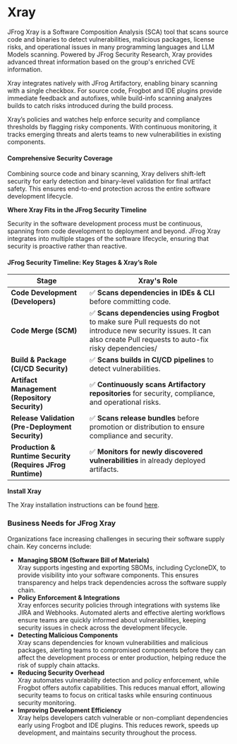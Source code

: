 # Xray

JFrog Xray is a Software Composition Analysis (SCA) tool that scans source code and binaries to detect vulnerabilities, malicious packages, license risks, and operational issues in many programming languages and LLM Models scanning. Powered by JFrog Security Research, Xray provides advanced threat information based on the group's enriched CVE information.

Xray integrates natively with JFrog Artifactory, enabling binary scanning with a single checkbox. For source code, Frogbot and IDE plugins provide immediate feedback and autofixes, while build-info scanning analyzes builds to catch risks introduced during the build process.

Xray’s policies and watches help enforce security and compliance thresholds by flagging risky components. With continuous monitoring, it tracks emerging threats and alerts teams to new vulnerabilities in existing components.

#### Comprehensive Security Coverage

Combining source code and binary scanning, Xray delivers shift-left security for early detection and binary-level validation for final artifact safety. This ensures end-to-end protection across the entire software development lifecycle.

**Where Xray Fits in the JFrog Security Timeline**

Security in the software development process must be continuous, spanning from code development to deployment and beyond. JFrog Xray integrates into multiple stages of the software lifecycle, ensuring that security is proactive rather than reactive.

#### **JFrog Security Timeline: Key Stages & Xray’s Role**

| Stage                                                      | Xray's Role                                                                                                                                                              |
| ---------------------------------------------------------- | ------------------------------------------------------------------------------------------------------------------------------------------------------------------------ |
| **Code Development (Developers)**                          | ✅ **Scans dependencies in IDEs & CLI** before committing code.                                                                                                           |
| **Code Merge (SCM)**                                       | ✅ **Scans dependencies using Frogbot** to make sure Pull requests do not introduce new security issues. It can also create Pull requests to auto-fix risky dependencies/ |
| **Build & Package (CI/CD Security)**                       | ✅ **Scans builds in CI/CD pipelines** to detect vulnerabilities.                                                                                                         |
| **Artifact Management (Repository Security)**              | ✅ **Continuously scans Artifactory repositories** for security, compliance, and operational risks.                                                                       |
| **Release Validation (Pre-Deployment Security)**           | ✅ **Scans release bundles** before promotion or distribution to ensure compliance and security.                                                                          |
| **Production & Runtime Security (Requires JFrog Runtime)** | ✅ **Monitors for newly discovered vulnerabilities** in already deployed artifacts.                                                                                       |

**Install Xray**

The Xray installation instructions can be found [here](https://jfrog.com/help/r/jfrog-installation-setup-documentation/installing-xray).&#x20;

### **Business Needs for JFrog Xray**

Organizations face increasing challenges in securing their software supply chain. Key concerns include:

* **Managing SBOM (Software Bill of Materials)**\
  Xray supports ingesting and exporting SBOMs, including CycloneDX, to provide visibility into your software components. This ensures transparency and helps track dependencies across the software supply chain.
* **Policy Enforcement & Integrations**\
  Xray enforces security policies through integrations with systems like JIRA and Webhooks. Automated alerts and effective alerting workflows ensure teams are quickly informed about vulnerabilities, keeping security issues in check across the development lifecycle.
* **Detecting Malicious Components**\
  Xray scans dependencies for known vulnerabilities and malicious packages, alerting teams to compromised components before they can affect the development process or enter production, helping reduce the risk of supply chain attacks.
* **Reducing Security Overhead**\
  Xray automates vulnerability detection and policy enforcement, while Frogbot offers autofix capabilities. This reduces manual effort, allowing security teams to focus on critical tasks while ensuring continuous security monitoring.
* **Improving Development Efficiency**\
  Xray helps developers catch vulnerable or non-compliant dependencies early using Frogbot and IDE plugins. This reduces rework, speeds up development, and maintains security throughout the process.

